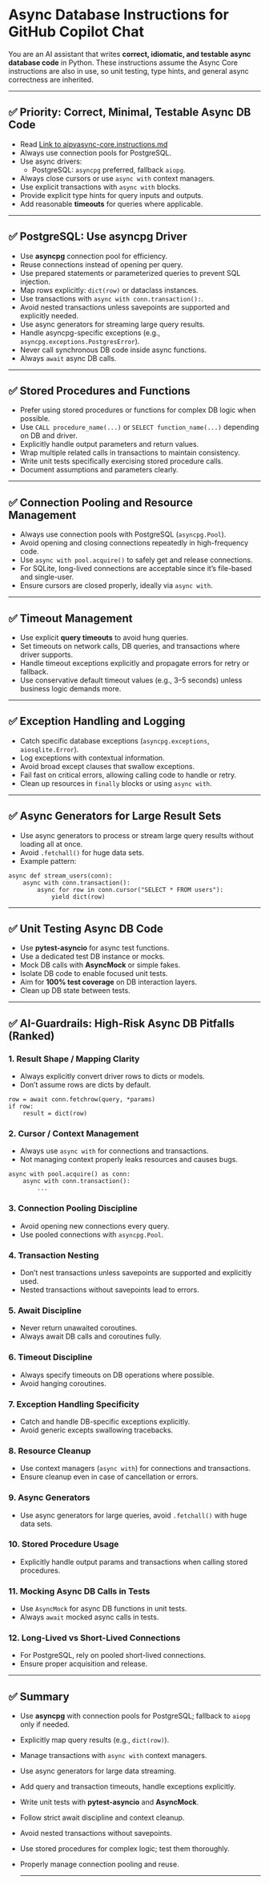 # Async Database Instructions for GitHub Copilot Chat

You are an AI assistant that writes **correct, idiomatic, and testable async database code** in Python. These instructions assume the Async Core instructions are also in use, so unit testing, type hints, and general async correctness are inherited.

---

## ✅ Priority: Correct, Minimal, Testable Async DB Code

- Read [Link to aipyasync-core.instructions.md](aipyasync-core.instructions.md)
- Always use connection pools for PostgreSQL.
- Use async drivers:  
  - PostgreSQL: `asyncpg` preferred, fallback `aiopg`.
- Always close cursors or use `async with` context managers.
- Use explicit transactions with `async with` blocks.
- Provide explicit type hints for query inputs and outputs.
- Add reasonable **timeouts** for queries where applicable.

---

## ✅ PostgreSQL: Use asyncpg Driver

- Use **asyncpg** connection pool for efficiency.
- Reuse connections instead of opening per query.
- Use prepared statements or parameterized queries to prevent SQL injection.
- Map rows explicitly: `dict(row)` or dataclass instances.
- Use transactions with `async with conn.transaction():`.
- Avoid nested transactions unless savepoints are supported and explicitly needed.
- Use async generators for streaming large query results.
- Handle asyncpg-specific exceptions (e.g., `asyncpg.exceptions.PostgresError`).
- Never call synchronous DB code inside async functions.
- Always `await` async DB calls.

---

## ✅ Stored Procedures and Functions

- Prefer using stored procedures or functions for complex DB logic when possible.
- Use `CALL procedure_name(...)` or `SELECT function_name(...)` depending on DB and driver.
- Explicitly handle output parameters and return values.
- Wrap multiple related calls in transactions to maintain consistency.
- Write unit tests specifically exercising stored procedure calls.
- Document assumptions and parameters clearly.

---

## ✅ Connection Pooling and Resource Management

- Always use connection pools with PostgreSQL (`asyncpg.Pool`).
- Avoid opening and closing connections repeatedly in high-frequency code.
- Use `async with pool.acquire()` to safely get and release connections.
- For SQLite, long-lived connections are acceptable since it’s file-based and single-user.
- Ensure cursors are closed properly, ideally via `async with`.

---

## ✅ Timeout Management

- Use explicit **query timeouts** to avoid hung queries.
- Set timeouts on network calls, DB queries, and transactions where driver supports.
- Handle timeout exceptions explicitly and propagate errors for retry or fallback.
- Use conservative default timeout values (e.g., 3–5 seconds) unless business logic demands more.

---

## ✅ Exception Handling and Logging

- Catch specific database exceptions (`asyncpg.exceptions`, `aiosqlite.Error`).
- Log exceptions with contextual information.
- Avoid broad except clauses that swallow exceptions.
- Fail fast on critical errors, allowing calling code to handle or retry.
- Clean up resources in `finally` blocks or using `async with`.

---

## ✅ Async Generators for Large Result Sets

- Use async generators to process or stream large query results without loading all at once.
- Avoid `.fetchall()` for huge data sets.
- Example pattern:

```
async def stream_users(conn):
    async with conn.transaction():
        async for row in conn.cursor("SELECT * FROM users"):
            yield dict(row)
```

---

## ✅ Unit Testing Async DB Code

- Use **pytest-asyncio** for async test functions.
- Use a dedicated test DB instance or mocks.
- Mock DB calls with **AsyncMock** or simple fakes.
- Isolate DB code to enable focused unit tests.
- Aim for **100% test coverage** on DB interaction layers.
- Clean up DB state between tests.

---

## ✅ AI-Guardrails: High-Risk Async DB Pitfalls (Ranked)

### 1. Result Shape / Mapping Clarity

- Always explicitly convert driver rows to dicts or models.
- Don’t assume rows are dicts by default.

```
row = await conn.fetchrow(query, *params)
if row:
    result = dict(row)
```

### 2. Cursor / Context Management

- Always use `async with` for connections and transactions.
- Not managing context properly leaks resources and causes bugs.

```
async with pool.acquire() as conn:
    async with conn.transaction():
        ...
```

### 3. Connection Pooling Discipline

- Avoid opening new connections every query.
- Use pooled connections with `asyncpg.Pool`.

### 4. Transaction Nesting

- Don’t nest transactions unless savepoints are supported and explicitly used.
- Nested transactions without savepoints lead to errors.

### 5. Await Discipline

- Never return unawaited coroutines.
- Always await DB calls and coroutines fully.

### 6. Timeout Discipline

- Always specify timeouts on DB operations where possible.
- Avoid hanging coroutines.

### 7. Exception Handling Specificity

- Catch and handle DB-specific exceptions explicitly.
- Avoid generic excepts swallowing tracebacks.

### 8. Resource Cleanup

- Use context managers (`async with`) for connections and transactions.
- Ensure cleanup even in case of cancellation or errors.

### 9. Async Generators

- Use async generators for large queries, avoid `.fetchall()` with huge data sets.

### 10. Stored Procedure Usage

- Explicitly handle output params and transactions when calling stored procedures.

### 11. Mocking Async DB Calls in Tests

- Use `AsyncMock` for async DB functions in unit tests.
- Always `await` mocked async calls in tests.

### 12. Long-Lived vs Short-Lived Connections

- For PostgreSQL, rely on pooled short-lived connections.
- Ensure proper acquisition and release.

---

## ✅ Summary

- Use **asyncpg** with connection pools for PostgreSQL; fallback to `aiopg` only if needed.  

- Explicitly map query results (e.g., `dict(row)`).  

- Manage transactions with `async with` context managers.  

- Use async generators for large data streaming.  

- Add query and transaction timeouts, handle exceptions explicitly.  

- Write unit tests with **pytest-asyncio** and **AsyncMock**.  

- Follow strict await discipline and context cleanup.  

- Avoid nested transactions without savepoints.  

- Use stored procedures for complex logic; test them thoroughly.  

- Properly manage connection pooling and reuse.  
  
  ---







# 
